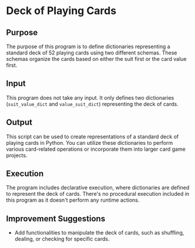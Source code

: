 # Deck of Playing Cards

## Purpose

The purpose of this program is to define dictionaries representing a standard deck of 52 playing cards using two
different schemas. These schemas organize the cards based on either the suit first or the card value first.

## Input

This program does not take any input. It only defines two dictionaries (`suit_value_dict` and `value_suit_dict`)
representing the deck of cards.

## Output

This script can be used to create representations of a standard deck of playing cards in Python. You can utilize these
dictionaries to perform various card-related operations or incorporate them into larger card game projects.

## Execution

The program includes declarative execution, where dictionaries are defined to represent the deck of cards. There's no
procedural execution included in this program as it doesn't perform any runtime actions.

## Improvement Suggestions

- Add functionalities to manipulate the deck of cards, such as shuffling, dealing, or checking for specific cards.

